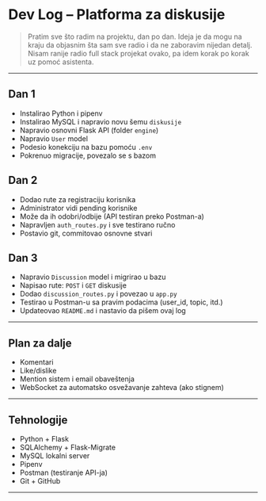 
# Dev Log – Platforma za diskusije

> Pratim sve što radim na projektu, dan po dan. Ideja je da mogu na kraju da objasnim šta sam sve radio i da ne zaboravim nijedan detalj. Nisam ranije radio full stack projekat ovako, pa idem korak po korak uz pomoć asistenta.

---

## Dan 1

- Instalirao Python i pipenv
- Instalirao MySQL i napravio novu šemu `diskusije`
- Napravio osnovni Flask API (folder `engine`)
- Napravio `User` model
- Podesio konekciju na bazu pomoću `.env`
- Pokrenuo migracije, povezalo se s bazom

## Dan 2

- Dodao rute za registraciju korisnika
- Administrator vidi pending korisnike
- Može da ih odobri/odbije (API testiran preko Postman-a)
- Napravljen `auth_routes.py` i sve testirano ručno
- Postavio git, commitovao osnovne stvari

## Dan 3

- Napravio `Discussion` model i migrirao u bazu
- Napisao rute: `POST` i `GET` diskusije
- Dodao `discussion_routes.py` i povezao u `app.py`
- Testirao u Postman-u sa pravim podacima (user_id, topic, itd.)
- Updateovao `README.md` i nastavio da pišem ovaj log

---

## Plan za dalje

- Komentari
- Like/dislike
- Mention sistem i email obaveštenja
- WebSocket za automatsko osvežavanje zahteva (ako stignem)

---

## Tehnologije

- Python + Flask
- SQLAlchemy + Flask-Migrate
- MySQL lokalni server
- Pipenv
- Postman (testiranje API-ja)
- Git + GitHub

---

